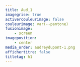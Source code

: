 ```yaml
---
title: Aud_1
imagegrise: true
activercouleurimage: false
couleurimage: var(--pantone)
fusionimage:
    - screen
imageposition:
    - center
media_order: audreydupont-1.png
affichertitre: false
titletag: h1
---
```


